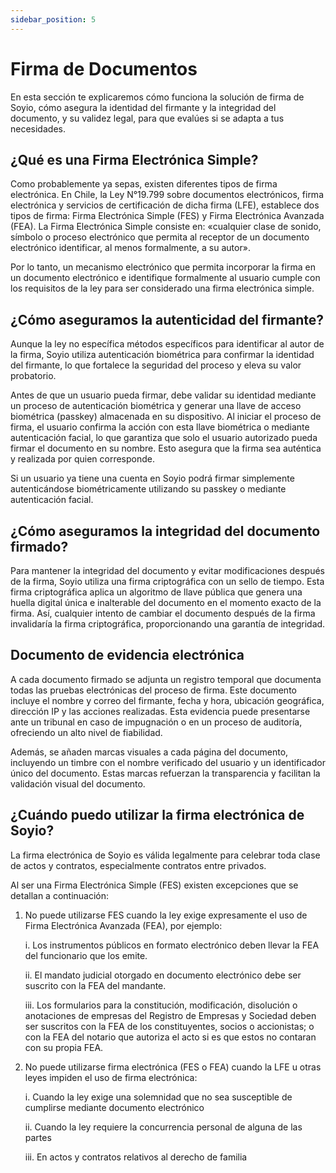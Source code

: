 ```yaml
---
sidebar_position: 5
---
```


# Firma de Documentos

En esta sección te explicaremos cómo funciona la solución de firma de Soyio, cómo asegura la identidad del firmante y la integridad del documento, y su validez legal, para que evalúes si se adapta a tus necesidades.

## ¿Qué es una Firma Electrónica Simple?

Como probablemente ya sepas, existen diferentes tipos de firma electrónica. En Chile, la Ley N°19.799 sobre documentos electrónicos, firma electrónica y servicios de certificación de dicha firma (LFE), establece dos tipos de firma: Firma Electrónica Simple (FES) y Firma Electrónica Avanzada (FEA). La Firma Electrónica Simple consiste en: «cualquier clase de sonido, símbolo o proceso electrónico que permita al receptor de un documento electrónico identificar, al menos formalmente, a su autor».

Por lo tanto, un mecanismo electrónico que permita incorporar la firma en un documento electrónico e identifique formalmente al usuario cumple con los requisitos de la ley para ser considerado una firma electrónica simple.

## ¿Cómo aseguramos la autenticidad del firmante?

Aunque la ley no específica métodos específicos para identificar al autor de la firma, Soyio utiliza autenticación biométrica para confirmar la identidad del firmante, lo que fortalece la seguridad del proceso y eleva su valor probatorio.

Antes de que un usuario pueda firmar, debe validar su identidad mediante un proceso de autenticación biométrica y generar una llave de acceso biométrica (passkey) almacenada en su dispositivo. Al iniciar el proceso de firma, el usuario confirma la acción con esta llave biométrica o mediante autenticación facial, lo que garantiza que solo el usuario autorizado pueda firmar el documento en su nombre. Esto asegura que la firma sea auténtica y realizada por quien corresponde.

Si un usuario ya tiene una cuenta en Soyio podrá firmar simplemente autenticándose biométricamente utilizando su passkey o mediante autenticación facial.

## ¿Cómo aseguramos la integridad del documento firmado?

Para mantener la integridad del documento y evitar modificaciones después de la firma, Soyio utiliza una firma criptográfica con un sello de tiempo. Esta firma criptográfica aplica un algoritmo de llave pública que genera una huella digital única e inalterable del documento en el momento exacto de la firma. Así, cualquier intento de cambiar el documento después de la firma invalidaría la firma criptográfica, proporcionando una garantía de integridad.

## Documento de evidencia electrónica

A cada documento firmado se adjunta un registro temporal que documenta todas las pruebas electrónicas del proceso de firma. Este documento incluye el nombre y correo del firmante, fecha y hora, ubicación geográfica, dirección IP y las acciones realizadas. Esta evidencia puede presentarse ante un tribunal en caso de impugnación o en un proceso de auditoría, ofreciendo un alto nivel de fiabilidad.

Además, se añaden marcas visuales a cada página del documento, incluyendo un timbre con el nombre verificado del usuario y un identificador único del documento. Estas marcas refuerzan la transparencia y facilitan la validación visual del documento.

## ¿Cuándo puedo utilizar la firma electrónica de Soyio?

La firma electrónica de Soyio es válida legalmente para celebrar toda clase de actos y contratos, especialmente contratos entre privados.

Al ser una Firma Electrónica Simple (FES) existen excepciones que se detallan a continuación:

1. No puede utilizarse FES cuando la ley exige expresamente el uso de Firma Electrónica Avanzada (FEA), por ejemplo:

    i. Los instrumentos públicos en formato electrónico deben llevar la FEA del funcionario que los emite.

    ii. El mandato judicial otorgado en documento electrónico debe ser suscrito con la FEA del mandante.

    iii. Los formularios para la constitución, modificación, disolución o anotaciones de empresas del Registro de Empresas y Sociedad deben ser suscritos con la FEA de los constituyentes, socios o accionistas; o con la FEA del notario que autoriza el acto si es que estos no contaran con su propia FEA.

2. No puede utilizarse firma electrónica (FES o FEA) cuando la LFE u otras leyes impiden el uso de firma electrónica:

    i. Cuando la ley exige una solemnidad que no sea susceptible de cumplirse mediante documento electrónico

    ii. Cuando la ley requiere la concurrencia personal de alguna de las partes

    iii. En actos y contratos relativos al derecho de familia